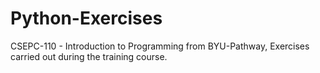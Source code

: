 # Python-Exercises
CSEPC-110 - Introduction to Programming from BYU-Pathway, Exercises carried out during the training course.
